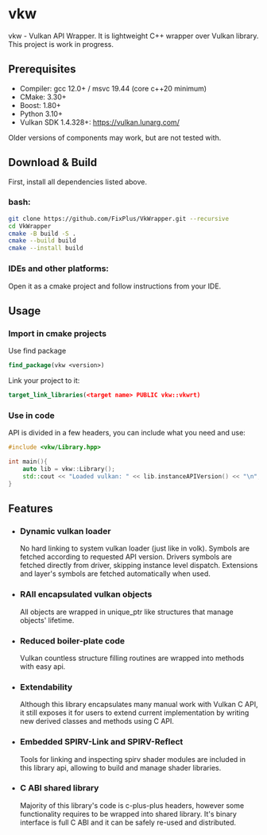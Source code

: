 # vkw

vkw - Vulkan API Wrapper. It is lightweight C++ wrapper over Vulkan library. This project is work in progress.

## Prerequisites

* Compiler: gcc 12.0+ / msvc 19.44 (core c++20 minimum)
* CMake: 3.30+
* Boost: 1.80+
* Python 3.10+
* Vulkan SDK 1.4.328+: https://vulkan.lunarg.com/

Older versions of components may work, but are not tested with.

## Download & Build

First, install all dependencies listed above.

### bash:

```bash
git clone https://github.com/FixPlus/VkWrapper.git --recursive
cd VkWrapper
cmake -B build -S .
cmake --build build
cmake --install build
```

### IDEs and other platforms:

Open it as a cmake project and follow instructions from your IDE.

## Usage

### Import in cmake projects

Use find package

```cmake
find_package(vkw <version>)
```

Link your project to it:

```cmake
target_link_libraries(<target name> PUBLIC vkw::vkwrt)
```

### Use in code

API is divided in a few headers, you can include what you need and use:

```c++
#include <vkw/Library.hpp>

int main(){
    auto lib = vkw::Library();
    std::cout << "Loaded vulkan: " << lib.instanceAPIVersion() << "\n";
}
```

## Features

* ### Dynamic vulkan loader
    No hard linking to system vulkan loader (just like in volk). Symbols are fetched according to requested API version. Drivers symbols are fetched directly from driver, skipping instance level dispatch. Extensions and layer's symbols are fetched automatically when used.
* ### RAII encapsulated vulkan objects
    All objects are wrapped in unique_ptr like structures that manage objects' lifetime.
* ### Reduced boiler-plate code
    Vulkan countless structure filling routines are wrapped into methods with easy api.
* ### Extendability
    Although this library encapsulates many manual work with Vulkan C API, it still exposes it for users to extend current implementation by writing new derived classes and methods using C API.
* ### Embedded SPIRV-Link and SPIRV-Reflect
    Tools for linking and inspecting spirv shader modules are included in this library api, allowing to build and manage shader libraries.
* ### C ABI shared library
    Majority of this library's code is c-plus-plus headers, however some functionality requires to be wrapped into shared library. It's binary interface is full C ABI and it can be safely re-used and distributed. 